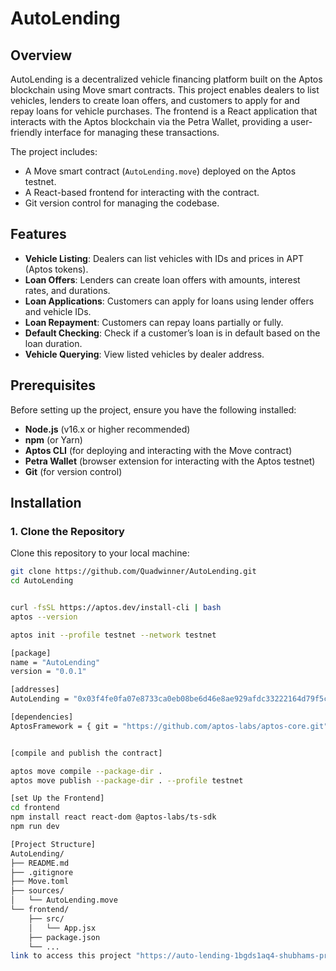 # AutoLending

## Overview
AutoLending is a decentralized vehicle financing platform built on the Aptos blockchain using Move smart contracts. This project enables dealers to list vehicles, lenders to create loan offers, and customers to apply for and repay loans for vehicle purchases. The frontend is a React application that interacts with the Aptos blockchain via the Petra Wallet, providing a user-friendly interface for managing these transactions.

The project includes:
- A Move smart contract (`AutoLending.move`) deployed on the Aptos testnet.
- A React-based frontend for interacting with the contract.
- Git version control for managing the codebase.

## Features
- **Vehicle Listing**: Dealers can list vehicles with IDs and prices in APT (Aptos tokens).
- **Loan Offers**: Lenders can create loan offers with amounts, interest rates, and durations.
- **Loan Applications**: Customers can apply for loans using lender offers and vehicle IDs.
- **Loan Repayment**: Customers can repay loans partially or fully.
- **Default Checking**: Check if a customer’s loan is in default based on the loan duration.
- **Vehicle Querying**: View listed vehicles by dealer address.

## Prerequisites
Before setting up the project, ensure you have the following installed:
- **Node.js** (v16.x or higher recommended)
- **npm** (or Yarn)
- **Aptos CLI** (for deploying and interacting with the Move contract)
- **Petra Wallet** (browser extension for interacting with the Aptos testnet)
- **Git** (for version control)

## Installation

### 1. Clone the Repository
Clone this repository to your local machine:
```bash
git clone https://github.com/Quadwinner/AutoLending.git
cd AutoLending


curl -fsSL https://aptos.dev/install-cli | bash
aptos --version

aptos init --profile testnet --network testnet

[package]
name = "AutoLending"
version = "0.0.1"

[addresses]
AutoLending = "0x03f4fe0fa07e8733ca0eb08be6d46e8ae929afdc33222164d79f5cdc89137970"

[dependencies]
AptosFramework = { git = "https://github.com/aptos-labs/aptos-core.git", rev = "mainnet" }


[compile and publish the contract]

aptos move compile --package-dir .
aptos move publish --package-dir . --profile testnet

[set Up the Frontend]
cd frontend
npm install react react-dom @aptos-labs/ts-sdk
npm run dev

[Project Structure]
AutoLending/
├── README.md
├── .gitignore
├── Move.toml
├── sources/
│   └── AutoLending.move
└── frontend/
    ├── src/
    │   └── App.jsx
    ├── package.json
    └── ...
link to access this project "https://auto-lending-1bgds1aq4-shubhams-projects-4a867368.vercel.app/"